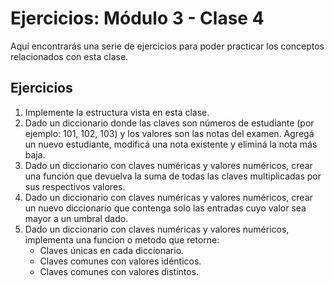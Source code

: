 # Ejercicios: Módulo 3 - Clase 4

Aquí encontrarás una serie de ejercicios para poder practicar los conceptos relacionados con esta clase.

## Ejercicios

1. Implemente la estructura vista en esta clase.
2. Dado un diccionario donde las claves son números de estudiante (por ejemplo: 101, 102, 103) y los valores son las notas del examen. Agregá un nuevo estudiante, modificá una nota existente y eliminá la nota más baja.
3. Dado un diccionario con claves numéricas y valores numéricos, crear una función que devuelva la suma de todas las claves multiplicadas por sus respectivos valores.
4. Dado un diccionario con claves numéricas y valores numéricos, crear un nuevo diccionario que contenga solo las entradas cuyo valor sea mayor a un umbral dado.
5. Dado un diccionario con claves numéricas y valores numéricos, implementa una funcion o metodo que retorne:
    - Claves únicas en cada diccionario.
    - Claves comunes con valores idénticos.
    - Claves comunes con valores distintos.
